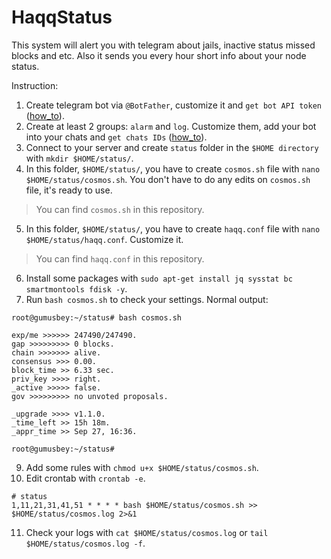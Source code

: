 # HaqqStatus

This system will alert you with telegram about jails, inactive status missed blocks and etc. Also it sends you every hour short info about your node status.

Instruction:

1. Create telegram bot via `@BotFather`, customize it and `get bot API token` ([how_to](https://www.siteguarding.com/en/how-to-get-telegram-bot-api-token)).
2. Create at least 2 groups: `alarm` and `log`. Customize them, add your bot into your chats and `get chats IDs` ([how_to](https://stackoverflow.com/questions/32423837/telegram-bot-how-to-get-a-group-chat-id)).
3. Connect to your server and create `status` folder in the `$HOME directory` with `mkdir $HOME/status/`.
4. In this folder, `$HOME/status/`, you have to create `cosmos.sh` file with `nano $HOME/status/cosmos.sh`. You don't have to do any edits on `cosmos.sh` file, it's ready to use.
> You can find `cosmos.sh` in this repository.
5. In this folder, `$HOME/status/`, you have to create `haqq.conf` file with `nano $HOME/status/haqq.conf`. Customize it.
> You can find `haqq.conf` in this repository.
6. Install some packages with `sudo apt-get install jq sysstat bc smartmontools fdisk -y`.
7. Run `bash cosmos.sh` to check your settings. Normal output:
```
root@gumusbey:~/status# bash cosmos.sh
 
exp/me >>>>>> 247490/247490.
gap >>>>>>>>> 0 blocks.
chain >>>>>>> alive.
consensus >>> 0.00.
block_time >> 6.33 sec.
priv_key >>>> right.
_active >>>>> false.
gov >>>>>>>>> no unvoted proposals.

_upgrade >>>> v1.1.0.
_time_left >> 15h 18m.
_appr_time >> Sep 27, 16:36.

root@gumusbey:~/status#
```
9. Add some rules with `chmod u+x $HOME/status/cosmos.sh`.
10. Edit crontab with `crontab -e`.
```
# status
1,11,21,31,41,51 * * * * bash $HOME/status/cosmos.sh >> $HOME/status/cosmos.log 2>&1
```
11. Check your logs with `cat $HOME/status/cosmos.log` or `tail $HOME/status/cosmos.log -f`.
